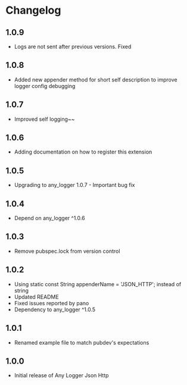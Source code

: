 # Changelog

## 1.0.9

* Logs are not sent after previous versions. Fixed

## 1.0.8

* Added new appender method for short self description to improve logger config debugging

## 1.0.7

* Improved self logging~~

## 1.0.6

* Adding documentation on how to register this extension

## 1.0.5

* Upgrading to any_logger 1.0.7 - Important bug fix
 
## 1.0.4

* Depend on any_logger ^1.0.6

## 1.0.3

* Remove pubspec.lock from version control

## 1.0.2

* Using static const String appenderName = 'JSON_HTTP'; instead of string
* Updated README
* Fixed issues reported by pano
* Dependency to any_logger ^1.0.5

## 1.0.1

* Renamed example file to match pubdev's expectations

## 1.0.0

* Initial release of Any Logger Json Http